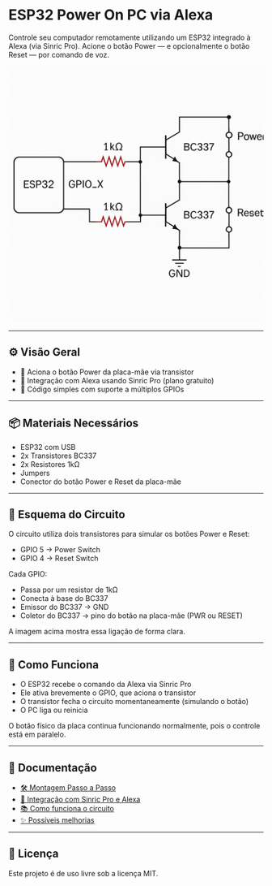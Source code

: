 # ESP32 Power On PC via Alexa

Controle seu computador remotamente utilizando um ESP32 integrado à Alexa (via Sinric Pro). Acione o botão Power — e opcionalmente o botão Reset — por comando de voz.

![Esquema do Circuito](docs/esp32_power_reset.png)

---

## ⚙️ Visão Geral

- 🔌 Aciona o botão Power da placa-mãe via transistor
- 📶 Integração com Alexa usando Sinric Pro (plano gratuito)
- 🧠 Código simples com suporte a múltiplos GPIOs

---

## 📦 Materiais Necessários

- ESP32 com USB
- 2x Transistores BC337
- 2x Resistores 1kΩ
- Jumpers
- Conector do botão Power e Reset da placa-mãe

---

## 🔧 Esquema do Circuito

O circuito utiliza dois transistores para simular os botões Power e Reset:

- GPIO 5 → Power Switch
- GPIO 4 → Reset Switch

Cada GPIO:
- Passa por um resistor de 1kΩ
- Conecta à base do BC337
- Emissor do BC337 → GND
- Coletor do BC337 → pino do botão na placa-mãe (PWR ou RESET)

A imagem acima mostra essa ligação de forma clara.

---

## 🧠 Como Funciona

- O ESP32 recebe o comando da Alexa via Sinric Pro
- Ele ativa brevemente o GPIO, que aciona o transistor
- O transistor fecha o circuito momentaneamente (simulando o botão)
- O PC liga ou reinicia

O botão físico da placa continua funcionando normalmente, pois o controle está em paralelo.

---

## 📘 Documentação

- [🛠️ Montagem Passo a Passo](https://github.com/allan-nex/allan-nex-esp32_poweron_pc/wiki/🛠️-Montagem-Passo-a-Passo)
- [🔌 Integração com Sinric Pro e Alexa](https://github.com/allan-nex/allan-nex-esp32_poweron_pc/wiki/🔌-Integração-com-Sinric-Pro-e-Alexa)
- [📚 Como funciona o circuito](https://github.com/allan-nex/allan-nex-esp32_poweron_pc/wiki/📚-Como-funciona-o-circuito)
- [✨ Possíveis melhorias](https://github.com/allan-nex/allan-nex-esp32_poweron_pc/wiki/✨-Possíveis-melhorias)

---

## 🚀 Licença

Este projeto é de uso livre sob a licença MIT.

